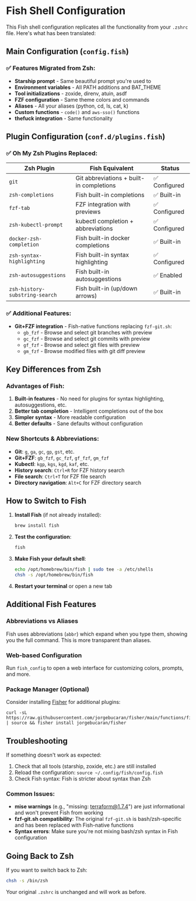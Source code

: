 # Fish Shell Configuration

This Fish shell configuration replicates all the functionality from your `.zshrc` file. Here's what has been translated:

## Main Configuration (`config.fish`)

### ✅ Features Migrated from Zsh:

- **Starship prompt** - Same beautiful prompt you're used to
- **Environment variables** - All PATH additions and BAT_THEME
- **Tool initializations** - zoxide, direnv, atuin, asdf
- **FZF configuration** - Same theme colors and commands
- **Aliases** - All your aliases (python, cd, ls, cat, k)
- **Custom functions** - `code()` and `aws-sso()` functions
- **thefuck integration** - Same functionality

## Plugin Configuration (`conf.d/plugins.fish`)

### ✅ Oh My Zsh Plugins Replaced:

| Zsh Plugin                     | Fish Equivalent                          | Status        |
| ------------------------------ | ---------------------------------------- | ------------- |
| `git`                          | Git abbreviations + built-in completions | ✅ Configured |
| `zsh-completions`              | Fish built-in completions                | ✅ Built-in   |
| `fzf-tab`                      | FZF integration with previews            | ✅ Configured |
| `zsh-kubectl-prompt`           | kubectl completion + abbreviations       | ✅ Configured |
| `docker-zsh-completion`        | Fish built-in docker completions         | ✅ Built-in   |
| `zsh-syntax-highlighting`      | Fish built-in syntax highlighting        | ✅ Configured |
| `zsh-autosuggestions`          | Fish built-in autosuggestions            | ✅ Enabled    |
| `zsh-history-substring-search` | Fish built-in (up/down arrows)           | ✅ Built-in   |

### ✅ Additional Features:

- **Git+FZF integration** - Fish-native functions replacing `fzf-git.sh`:
  - `gb_fzf` - Browse and select git branches with preview
  - `gc_fzf` - Browse and select git commits with preview
  - `gf_fzf` - Browse and select git files with preview
  - `gm_fzf` - Browse modified files with git diff preview

## Key Differences from Zsh

### Advantages of Fish:

1. **Built-in features** - No need for plugins for syntax highlighting, autosuggestions, etc.
2. **Better tab completion** - Intelligent completions out of the box
3. **Simpler syntax** - More readable configuration
4. **Better defaults** - Sane defaults without configuration

### New Shortcuts & Abbreviations:

- **Git**: `g`, `ga`, `gc`, `gp`, `gst`, etc.
- **Git+FZF**: `gb_fzf`, `gc_fzf`, `gf_fzf`, `gm_fzf`
- **Kubectl**: `kgp`, `kgs`, `kgd`, `kaf`, etc.
- **History search**: `Ctrl+R` for FZF history search
- **File search**: `Ctrl+T` for FZF file search
- **Directory navigation**: `Alt+C` for FZF directory search

## How to Switch to Fish

1. **Install Fish** (if not already installed):

   ```bash
   brew install fish
   ```

2. **Test the configuration**:

   ```bash
   fish
   ```

3. **Make Fish your default shell**:

   ```bash
   echo /opt/homebrew/bin/fish | sudo tee -a /etc/shells
   chsh -s /opt/homebrew/bin/fish
   ```

4. **Restart your terminal** or open a new tab

## Additional Fish Features

### Abbreviations vs Aliases

Fish uses abbreviations (`abbr`) which expand when you type them, showing you the full command. This is more transparent than aliases.

### Web-based Configuration

Run `fish_config` to open a web interface for customizing colors, prompts, and more.

### Package Manager (Optional)

Consider installing [Fisher](https://github.com/jorgebucaran/fisher) for additional plugins:

```fish
curl -sL https://raw.githubusercontent.com/jorgebucaran/fisher/main/functions/fisher.fish | source && fisher install jorgebucaran/fisher
```

## Troubleshooting

If something doesn't work as expected:

1. Check that all tools (starship, zoxide, etc.) are still installed
2. Reload the configuration: `source ~/.config/fish/config.fish`
3. Check Fish syntax: Fish is stricter about syntax than Zsh

### Common Issues:

- **mise warnings** (e.g., "missing: terraform@1.7.4") are just informational and won't prevent Fish from working
- **fzf-git.sh compatibility**: The original `fzf-git.sh` is bash/zsh-specific and has been replaced with Fish-native functions
- **Syntax errors**: Make sure you're not mixing bash/zsh syntax in Fish configuration

## Going Back to Zsh

If you want to switch back to Zsh:

```bash
chsh -s /bin/zsh
```

Your original `.zshrc` is unchanged and will work as before.
